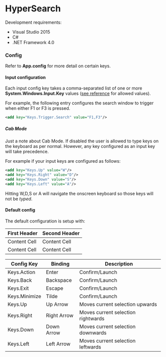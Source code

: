 # HyperSearch

Development requirements:
 
* Visual Studio 2015
* C#
* .NET Framework 4.0


### Config

Refer to **App.config** for more detail on certain keys.

#### Input configuration 

Each input config key takes a comma-separated list of one or more **System.Windows.Input.Key** values ([see reference](https://msdn.microsoft.com/en-us/library/system.windows.input.key%28v=vs.110%29.aspx) for allowed values).

For example, the following entry configures the search window to trigger when either F1 or F3 is pressed.

```xml
<add key="Keys.Trigger.Search" value="F1,F3"/>
```

##### Cab Mode
Just a note about Cab Mode. If disabled the user is allowed to type keys on the keyboard as per normal. However, any key configured as an input key will take precedence. 

For example if your input keys are configured as follows:

```xml
<add key="Keys.Up" value="W"/>
<add key="Keys.Right" value="D"/>
<add key="Keys.Down" value="S"/>
<add key="Keys.Left" value="A"/>
```
Hitting W,D,S or A will navigate the onscreen keyboard so those keys will not be *typed*.


#### Default config

The default configuration is setup with:

First Header  | Second Header
------------- | -------------
Content Cell  | Content Cell
Content Cell  | Content Cell

Config Key|Binding|Description
-|-|-
Keys.Action|Enter|Confirm/Launch
Keys.Back|Backspace|Confirm/Launch
Keys.Exit|Escape|Confirm/Launch
Keys.Minimize|Tilde|Confirm/Launch
Keys.Up|Up Arrow|Moves current selection upwards
Keys.Right|Right Arrow|Moves current selection rightwards
Keys.Down|Down Arrow|Moves current selection downwards
Keys.Left|Left Arrow|Moves current selection leftwards